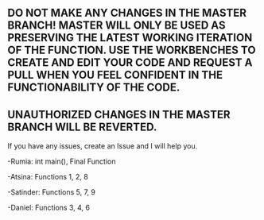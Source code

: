 DO NOT MAKE ANY CHANGES IN THE MASTER BRANCH! MASTER WILL ONLY BE USED AS PRESERVING THE LATEST WORKING ITERATION OF THE FUNCTION. USE THE WORKBENCHES TO CREATE AND EDIT YOUR CODE AND REQUEST A PULL WHEN YOU FEEL CONFIDENT IN THE FUNCTIONABILITY OF THE CODE.
-
UNAUTHORIZED CHANGES IN THE MASTER BRANCH WILL BE REVERTED.
- 

If you have any issues, create an Issue and I will help you.

-Rumia:
int main(), Final Function

-Atsina:
Functions 1, 2, 8
 
-Satinder:
Functions 5, 7, 9
 
-Daniel:
Functions 3, 4, 6
